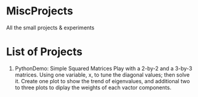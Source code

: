 # MiscProjects
All the small projects &amp; experiments

# List of Projects
1. PythonDemo: Simple Squared Matrices
     Play with a 2-by-2 and a 3-by-3 matrices. Using one variable, x, to tune the diagonal values; then solve it.
     Create one plot to show the trend of eigenvalues, and additional two to three plots to diplay the weights of each vactor components.
